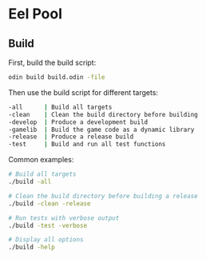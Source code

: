 # Eel Pool

## Build

First, build the build script:

```bash
odin build build.odin -file
```

Then use the build script for different targets:

```bash
-all      | Build all targets
-clean    | Clean the build directory before building
-develop  | Produce a development build
-gamelib  | Build the game code as a dynamic library
-release  | Produce a release build
-test     | Build and run all test functions
```

Common examples:

```bash
# Build all targets
./build -all

# Clean the build directory before building a release
./build -clean -release

# Run tests with verbose output
./build -test -verbose

# Display all options
./build -help
```
